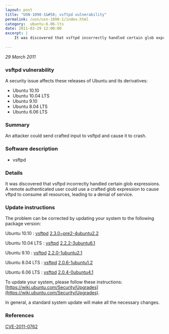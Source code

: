 ```yaml
---
layout: post
title: "USN-1098-1&#58; vsftpd vulnerability"
permalink: /usn/usn-1098-1/index.html
category:  ubuntu-6.06-lts
date: 2011-03-29 12:00:00
excerpt: |
    It was discovered that vsftpd incorrectly handled certain glob expressions. A remote authenticated user could use a crafted glob expression to cause vftpd to consume all resources, leading to a denial of service. 
    
--- 
```

 
 

*29 March 2011*

### vsftpd vulnerability

A security issue affects these releases of Ubuntu and its derivatives:

* Ubuntu 10.10
* Ubuntu 10.04 LTS
* Ubuntu 9.10
* Ubuntu 8.04 LTS
* Ubuntu 6.06 LTS

### Summary

An attacker could send crafted input to vsftpd and cause it to crash. 

### Software description

* vsftpd 

### Details

It was discovered that vsftpd incorrectly handled certain glob expressions. A remote authenticated user could use a crafted glob expression to cause vftpd to consume all resources, leading to a denial of service. 

### Update instructions

The problem can be corrected by updating your system to the following package version:

Ubuntu 10.10
 : [vsftpd](https://launchpad.net/ubuntu/+source/vsftpd) <span> [2.3.0~pre2-4ubuntu2.2](https://launchpad.net/ubuntu/+source/vsftpd/2.3.0~pre2-4ubuntu2.2) </span> 

Ubuntu 10.04 LTS
 : [vsftpd](https://launchpad.net/ubuntu/+source/vsftpd) <span> [2.2.2-3ubuntu6.1](https://launchpad.net/ubuntu/+source/vsftpd/2.2.2-3ubuntu6.1) </span> 

Ubuntu 9.10
 : [vsftpd](https://launchpad.net/ubuntu/+source/vsftpd) <span> [2.2.0-1ubuntu2.1](https://launchpad.net/ubuntu/+source/vsftpd/2.2.0-1ubuntu2.1) </span> 

Ubuntu 8.04 LTS
 : [vsftpd](https://launchpad.net/ubuntu/+source/vsftpd) <span> [2.0.6-1ubuntu1.2](https://launchpad.net/ubuntu/+source/vsftpd/2.0.6-1ubuntu1.2) </span> 

Ubuntu 6.06 LTS
 : [vsftpd](https://launchpad.net/ubuntu/+source/vsftpd) <span> [2.0.4-0ubuntu4.1](https://launchpad.net/ubuntu/+source/vsftpd/2.0.4-0ubuntu4.1) </span> 

To update your system, please follow these instructions: [https://wiki.ubuntu.com/Security/Upgrades](https://wiki.ubuntu.com/Security/Upgrades).

In general, a standard system update will make all the necessary changes. 

### References

 
 [CVE-2011-0762](http://people.ubuntu.com/~ubuntu-security/cve/CVE-2011-0762)
 

